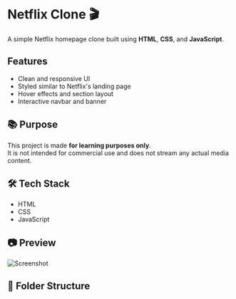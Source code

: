 # Netflix Clone 🎬

A simple Netflix homepage clone built using **HTML**, **CSS**, and **JavaScript**.

## Features

- Clean and responsive UI
- Styled similar to Netflix's landing page
- Hover effects and section layout
- Interactive navbar and banner

## 📚 Purpose

This project is made **for learning purposes only**.  
It is not intended for commercial use and does not stream any actual media content.

## 🛠 Tech Stack

- HTML
- CSS
- JavaScript

## 📷 Preview

![Screenshot](screenshot.png) <!-- Add your own screenshot image -->

## 📁 Folder Structure

